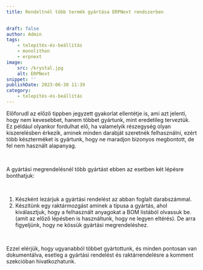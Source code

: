 ```yaml
---
title: Rendeltnél több termék gyártása ERPNext rendszerben

			
draft: false
author: Admin
tags:
    - telepítés-és-beállítás
    - monolithon
    - erpnext
image:
    src: /krystal.jpg
    alt: ERPNext
snippet: ''
publishDate: 2023-06-30 11:39
category:
    - telepítés-és-beállítás
---
```


<div class="ql-editor read-mode"><p>Előforudl az előző tippben jegyzett gyakorlat ellentétje is, ami azt jelenti, hogy nem kevesebbet, hanem többet gyártunk, mint eredetileg terveztük. Ez például olyankor fordulhat elő, ha valamelyik részegység olyan kiszerelésben érkezik, aminek minden darabját szeretnék felhasználni, ezért több készterméket is gyártunk, hogy ne maradjon bizonyos megbontott, de fel nem használt alapanyag. </p><p><br></p><p>A gyártási megrendelésnél több gyártást ebben az esetben két lépésre bonthatjuk: </p><p><br></p><ol><li data-list="ordered"><span class="ql-ui" contenteditable="false"></span>Készként lezárjuk a gyártási rendelést az abban foglalt darabszámmal. </li><li data-list="ordered"><span class="ql-ui" contenteditable="false"></span>Készítünk egy raktármozgást aminek a típusa a gyártás, ahol kiválasztjuk, hogy a felhasznált anyagokat a BOM listából olvassuk be. (amit az előző lépésben is használtunk, hogy ne legyen eltérés). De arra figyeljünk, hogy ne kössük gyártási megrendeléshez. </li></ol><p><br></p><p>Ezzel elérjük, hogy ugyanabból többet gyártottunk, és minden pontosan van dokumentálva, esetleg a gyártási rendelést és raktárrendelésre a komment szekcióban hivatkozhatunk. </p></div>

